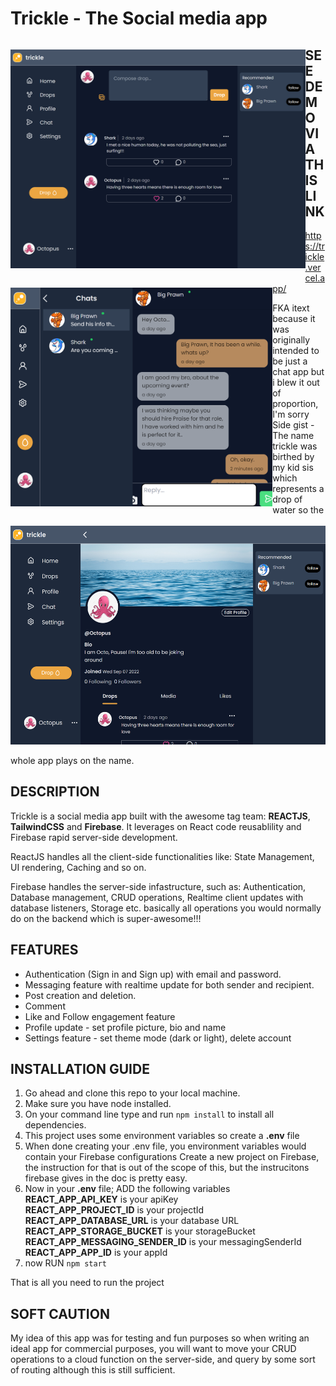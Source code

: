 # Trickle - The Social media app
<p align="center" style = "float:left">
  <img src="public/home.png"  height="350" title="hover text">
</p>
<p align="center" style = "float:left">
  <img src="public/chat.png"  height="350" title="hover text">
</p>
<p align="center" style = "float:left">
  <img src="public/profile.png"  height="350" title="hover text">
</p>


## SEE DEMO VIA THIS LINK
https://trickle.vercel.app/

FKA itext because it was originally intended to be just a chat app but i blew it out of proportion, I'm sorry <br>
Side gist - The name trickle was birthed by my kid sis which represents a drop of water so the whole app plays on the name.

## DESCRIPTION
Trickle is a social media app built with the awesome tag team: __REACTJS__, __TailwindCSS__ and __Firebase__.
It leverages on React code reusablility and Firebase rapid server-side development.

ReactJS handles all the client-side functionalities like:
State Management, UI rendering, Caching and so on.

Firebase handles the server-side infastructure, such as:
Authentication, Database management, CRUD operations, Realtime client updates with database listeners, Storage etc. basically all operations you would normally do on the backend which is super-awesome!!!

## FEATURES
- Authentication (Sign in and Sign up) with email and password.
- Messaging feature with realtime update for both sender and recipient.
- Post creation and deletion.
- Comment 
- Like and Follow engagement feature
- Profile update - set profile picture, bio and name 
- Settings feature - set theme mode (dark or light), delete account

## INSTALLATION GUIDE
1. Go ahead and clone this repo to your local machine.
2. Make sure you have node installed.
3. On your command line type and run `npm install` to install all dependencies.
4. This project uses some environment variables so create a __.env__ file
5. When done creating your .env file, you environment variables would contain your Firebase configurations
   Create a new project on Firebase, the instruction for that is out of the scope of this, but the instrucitons firebase gives in the doc is pretty easy.
6. Now in your __.env__ file; ADD the following variables <br>
   __REACT_APP_API_KEY__ is your apiKey <br>
   __REACT_APP_PROJECT_ID__ is your projectId <br>
   __REACT_APP_DATABASE_URL__ is your database URL <br>
   __REACT_APP_STORAGE_BUCKET__ is your storageBucket <br>
   __REACT_APP_MESSAGING_SENDER_ID__ is your messagingSenderId <br>
   __REACT_APP_APP_ID__ is your appId
7. now RUN `npm start`

That is all you need to run the project 

## SOFT CAUTION
My idea of this app was for testing and fun purposes so when writing an ideal app for commercial purposes, you will want to move your CRUD operations to a cloud function on the server-side, and query by some sort of routing although this is still sufficient.
   

